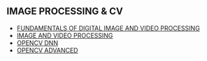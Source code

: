 ## IMAGE PROCESSING & CV

* [FUNDAMENTALS OF DIGITAL IMAGE AND VIDEO PROCESSING](https://www.coursera.org/learn/digital)
* [IMAGE AND VIDEO PROCESSING](https://www.coursera.org/learn/image-processing)
* [OPENCV DNN](https://www.youtube.com/watch?v=j5YwP292YRg&list=PLkmvobsnE0GEkJXGxOjV9uuyozS8QGx3M)
* [OPENCV ADVANCED](https://www.youtube.com/watch?v=jhOTm3MZDaY&list=PLkmvobsnE0GEo-D7DLnrYS1K4OemycX6k)